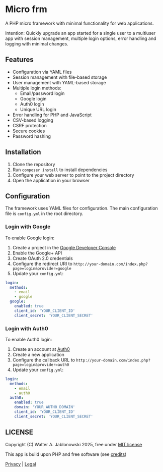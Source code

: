 # Micro frm

A PHP micro framework with minimal functionality for web applications.

Intention: Quickly upgrade an app started for a single user to a multiuser app with session management, multiple login options, error handling and logging with minimal changes.

## Features

- Configuration via YAML files
- Session management with file-based storage
- User management with YAML-based storage
- Multiple login methods:
  - Email/password login
  - Google login
  - Auth0 login
  - Unique URL login
- Error handling for PHP and JavaScript
- CSV-based logging
- CSRF protection
- Secure cookies
- Password hashing

## Installation

1. Clone the repository
2. Run `composer install` to install dependencies
3. Configure your web server to point to the project directory
4. Open the application in your browser

## Configuration

The framework uses YAML files for configuration. The main configuration file is `config.yml` in the root directory.

### Login with Google

To enable Google login:

1. Create a project in the [Google Developer Console](https://console.developers.google.com/)
2. Enable the Google+ API
3. Create OAuth 2.0 credentials
4. Configure the redirect URI to `http://your-domain.com/index.php?page=login&provider=google`
5. Update your `config.yml`:

```yaml
login:
  methods:
    - email
    - google
  google:
    enabled: true
    client_id: 'YOUR_CLIENT_ID'
    client_secret: 'YOUR_CLIENT_SECRET'
```

### Login with Auth0

To enable Auth0 login:

1. Create an account at [Auth0](https://auth0.com/)
2. Create a new application
3. Configure the callback URL to `http://your-domain.com/index.php?page=login&provider=auth0`
4. Update your `config.yml`:

```yaml
login:
  methods:
    - email
    - auth0
  auth0:
    enabled: true
    domain: 'YOUR_AUTH0_DOMAIN'
    client_id: 'YOUR_CLIENT_ID'
    client_secret: 'YOUR_CLIENT_SECRET'
```


LICENSE
----------------------------------------------------------

Copyright (C) Walter A. Jablonowski 2025, free under [MIT license](LICENSE)

This app is build upon PHP and free software (see [credits](credits.md))

[Privacy](https://walter-a-jablonowski.github.io/privacy.html) | [Legal](https://walter-a-jablonowski.github.io/imprint.html)
